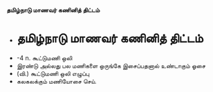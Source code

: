 **தமிழ்நாடு மாணவர் கணினித் திட்டம்**
- # தமிழ்நாடு மாணவர் கணினித் திட்டம்
- -4 n. கூட்டுமணி ஒலி
- இரண்டு அல்லது பல மணிகளை ஒருங்கே இசைப்பதனால் உண்டாகும் ஓசை
- (வி.) கூட்டுமணி ஒலி எழுப்பு
- கலகலக்கும் மணியோசை செய்.


